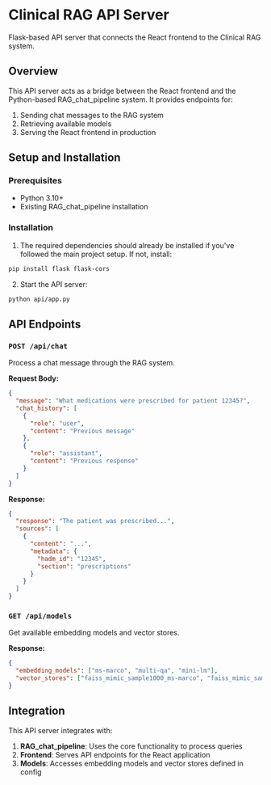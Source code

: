 # Clinical RAG API Server

Flask-based API server that connects the React frontend to the Clinical RAG system.

## Overview

This API server acts as a bridge between the React frontend and the Python-based RAG_chat_pipeline system. It provides endpoints for:

1. Sending chat messages to the RAG system
2. Retrieving available models
3. Serving the React frontend in production

## Setup and Installation

### Prerequisites

- Python 3.10+
- Existing RAG_chat_pipeline installation

### Installation

1. The required dependencies should already be installed if you've followed the main project setup. If not, install:

```bash
pip install flask flask-cors
```

2. Start the API server:

```bash
python api/app.py
```

## API Endpoints

### `POST /api/chat`

Process a chat message through the RAG system.

**Request Body:**

```json
{
  "message": "What medications were prescribed for patient 12345?",
  "chat_history": [
    {
      "role": "user",
      "content": "Previous message"
    },
    {
      "role": "assistant",
      "content": "Previous response"
    }
  ]
}
```

**Response:**

```json
{
  "response": "The patient was prescribed...",
  "sources": [
    {
      "content": "...",
      "metadata": {
        "hadm_id": "12345",
        "section": "prescriptions"
      }
    }
  ]
}
```

### `GET /api/models`

Get available embedding models and vector stores.

**Response:**

```json
{
  "embedding_models": ["ms-marco", "multi-qa", "mini-lm"],
  "vector_stores": ["faiss_mimic_sample1000_ms-marco", "faiss_mimic_sample1000_multi-qa"]
}
```

## Integration

This API server integrates with:

1. **RAG_chat_pipeline**: Uses the core functionality to process queries
2. **Frontend**: Serves API endpoints for the React application
3. **Models**: Accesses embedding models and vector stores defined in config
